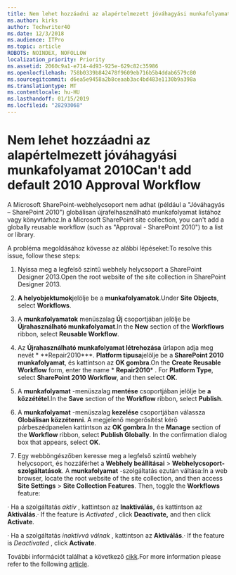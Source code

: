 ```yaml
---
title: Nem lehet hozzáadni az alapértelmezett jóváhagyási munkafolyamat 2010
ms.author: kirks
author: Techwriter40
ms.date: 12/3/2018
ms.audience: ITPro
ms.topic: article
ROBOTS: NOINDEX, NOFOLLOW
localization_priority: Priority
ms.assetid: 2060c9a1-e714-4d93-925e-629c82c35986
ms.openlocfilehash: 758b0339b842478f9609eb716b5b4ddab6579c80
ms.sourcegitcommit: d6ea5e9458a2b8ceaab3ac4bd483e1130b9a398a
ms.translationtype: MT
ms.contentlocale: hu-HU
ms.lasthandoff: 01/15/2019
ms.locfileid: "28293068"
---
```

# <a name="cant-add-default-2010-approval-workflow"></a><span data-ttu-id="0f4e6-102">Nem lehet hozzáadni az alapértelmezett jóváhagyási munkafolyamat 2010</span><span class="sxs-lookup"><span data-stu-id="0f4e6-102">Can't add default 2010 Approval Workflow</span></span>

<span data-ttu-id="0f4e6-103">A Microsoft SharePoint-webhelycsoport nem adhat (például a "Jóváhagyás – SharePoint 2010") globálisan újrafelhasználható munkafolyamat listához vagy könyvtárhoz.</span><span class="sxs-lookup"><span data-stu-id="0f4e6-103">In a Microsoft SharePoint site collection, you can't add a globally reusable workflow (such as "Approval - SharePoint 2010") to a list or library.</span></span>
  
<span data-ttu-id="0f4e6-104">A probléma megoldásához kövesse az alábbi lépéseket:</span><span class="sxs-lookup"><span data-stu-id="0f4e6-104">To resolve this issue, follow these steps:</span></span> 
  
1. <span data-ttu-id="0f4e6-105">Nyissa meg a legfelső szintű webhely helycsoport a SharePoint Designer 2013.</span><span class="sxs-lookup"><span data-stu-id="0f4e6-105">Open the root website of the site collection in SharePoint Designer 2013.</span></span>
  
2. <span data-ttu-id="0f4e6-106">**A helyobjektumok**jelölje be a **munkafolyamatok**.</span><span class="sxs-lookup"><span data-stu-id="0f4e6-106">Under **Site Objects**, select **Workflows**.</span></span> 
  
3. <span data-ttu-id="0f4e6-107">A **munkafolyamatok** menüszalag **Új** csoportjában jelölje be **Újrahasználható munkafolyamat**.</span><span class="sxs-lookup"><span data-stu-id="0f4e6-107">In the **New** section of the **Workflows** ribbon, select **Reusable Workflow**.</span></span> 
  
4. <span data-ttu-id="0f4e6-p101">Az **Újrahasználható munkafolyamat létrehozása** űrlapon adja meg nevét \* \*\*Repair2010\*\*\*. **Platform típusa**jelölje be a **SharePoint 2010 munkafolyamat**, és kattintson az **OK gombra**.</span><span class="sxs-lookup"><span data-stu-id="0f4e6-p101">On the **Create Reusable Workflow** form, enter the name  \* **Repair2010**\* . For **Platform Type**, select **SharePoint 2010 Workflow**, and then select **OK**.</span></span> 
  
5. <span data-ttu-id="0f4e6-110">A **munkafolyamat** -menüszalag **mentése** csoportjában jelölje be **a közzététel**.</span><span class="sxs-lookup"><span data-stu-id="0f4e6-110">In the **Save** section of the **Workflow** ribbon, select **Publish**.</span></span> 
  
6. <span data-ttu-id="0f4e6-p102">A **munkafolyamat** -menüszalag **kezelése** csoportjában válassza **Globálisan közzétenni**. A megjelenő megerősítést kérő párbeszédpanelen kattintson az **OK gombra**.</span><span class="sxs-lookup"><span data-stu-id="0f4e6-p102">In the **Manage** section of the **Workflow** ribbon, select **Publish Globally**. In the confirmation dialog box that appears, select **OK**.</span></span> 
  
7. <span data-ttu-id="0f4e6-p103">Egy webböngészőben keresse meg a legfelső szintű webhely helycsoport, és hozzáférhet a **Webhely beállításai** \> **Webhelycsoport-szolgáltatások**. A **munkafolyamat** -szolgáltatás ezután váltása:</span><span class="sxs-lookup"><span data-stu-id="0f4e6-p103">In a web browser, locate the root website of the site collection, and then access **Site Settings** \> **Site Collection Features**. Then, toggle the **Workflows** feature:</span></span> 
  
<span data-ttu-id="0f4e6-115">· Ha a szolgáltatás *aktív* , kattintson az **Inaktiválás,** és kattintson az **Aktiválás**.</span><span class="sxs-lookup"><span data-stu-id="0f4e6-115">· If the feature is  *Activated*  , click **Deactivate,** and then click **Activate**.</span></span> 
  
<span data-ttu-id="0f4e6-116">· Ha a szolgáltatás *inaktívvá válnak* , kattintson az **Aktiválás**.</span><span class="sxs-lookup"><span data-stu-id="0f4e6-116">· If the feature is  *Deactivated*  , click **Activate**.</span></span> 
  
<span data-ttu-id="0f4e6-117">További információt találhat a következő [cikk](https://go.microsoft.com/fwlink/?linkid=2047770&amp;clcid=0x409).</span><span class="sxs-lookup"><span data-stu-id="0f4e6-117">For more information please refer to the following [article](https://go.microsoft.com/fwlink/?linkid=2047770&amp;clcid=0x409).</span></span>
  

